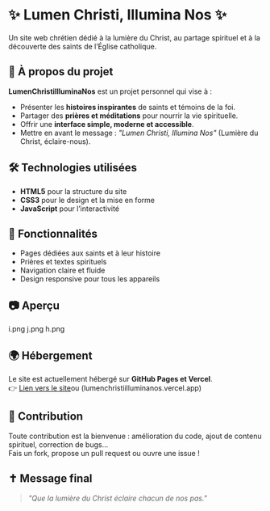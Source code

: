 # ✨ Lumen Christi, Illumina Nos ✨

Un site web chrétien dédié à la lumière du Christ, au partage spirituel et à la découverte des saints de l’Église catholique.  

## 📖 À propos du projet
**LumenChristiIlluminaNos** est un projet personnel qui vise à :
- Présenter les **histoires inspirantes** de saints et témoins de la foi.
- Partager des **prières et méditations** pour nourrir la vie spirituelle.
- Offrir une **interface simple, moderne et accessible**.
- Mettre en avant le message : *"Lumen Christi, Illumina Nos"* (Lumière du Christ, éclaire-nous).

## 🛠️ Technologies utilisées
- **HTML5** pour la structure du site  
- **CSS3** pour le design et la mise en forme  
- **JavaScript** pour l’interactivité  

## 🚀 Fonctionnalités
- Pages dédiées aux saints et à leur histoire  
- Prières et textes spirituels  
- Navigation claire et fluide  
- Design responsive pour tous les appareils  

## 📷 Aperçu
 i.png j.png h.png

## 🌍 Hébergement
Le site est actuellement hébergé sur **GitHub Pages et Vercel**.  
👉 [Lien vers le site](https://charnscode.github.io/Lumenchristiilluminanos)ou (lumenchristiilluminanos.vercel.app) 

## 🤝 Contribution
Toute contribution est la bienvenue : amélioration du code, ajout de contenu spirituel, correction de bugs…  
Fais un fork, propose un pull request ou ouvre une issue !

## ✝️ Message final
> *"Que la lumière du Christ éclaire chacun de nos pas."*
